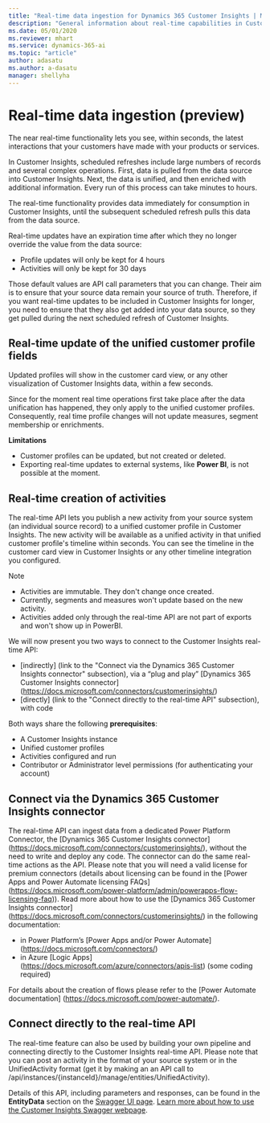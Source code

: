 ```yaml
---
title: "Real-time data ingestion for Dynamics 365 Customer Insights | Microsoft Docs"
description: "General information about real-time capabilities in Customer Insights"
ms.date: 05/01/2020
ms.reviewer: mhart
ms.service: dynamics-365-ai
ms.topic: "article"
author: adasatu
ms.author: a-dasatu
manager: shellyha
---
```


# Real-time data ingestion (preview)

The near real-time functionality lets you see, within seconds, the latest interactions that your customers have made with your products or services.

In Customer Insights, scheduled refreshes include large numbers of records and several complex operations. First, data is pulled from the data source into Customer Insights. Next, the data is unified, and then enriched with additional information. Every run of this process can take minutes to hours.

The real-time functionality provides data immediately for consumption in Customer Insights, until the subsequent scheduled refresh pulls this data from the data source.

Real-time updates have an expiration time after which they no longer override the value from the data source:
- Profile updates will only be kept for 4 hours
- Activities will only be kept for 30 days

Those default values are API call parameters that you can change. Their aim is to ensure that your source data remain your source of truth. Therefore, if you want real-time updates to be included in Customer Insights for longer, you need to ensure that they also get added into your data source, so they get pulled during the next scheduled refresh of Customer Insights.

## Real-time update of the unified customer profile fields

Updated profiles will show in the customer card view, or any other visualization of Customer Insights data, within a few seconds.

Since for the moment real time operations first take place after the data unification has happened, they only apply to the unified customer profiles. Consequently, real time profile changes will not update measures, segment membership or enrichments.

**Limitations**
-	Customer profiles can be updated, but not created or deleted.
-	Exporting real-time updates to external systems, like **Power BI**, is not possible at the moment.


## Real-time creation of activities

The real-time API lets you publish a new activity from your source system (an individual source record) to a unified customer profile in Customer Insights. The new activity will be available as a unified activity in that unified customer profile's timeline within seconds. You can see the timeline in the customer card view in Customer Insights or any other timeline integration you configured.

> [!NOTE]
>
> - Activities are immutable. They don't change once created.
> - Currently, segments and measures won't update based on the new activity.
> - Activities added only through the real-time API are not part of exports and won't show up in PowerBI.

We will now present you two ways to connect to the Customer Insights real-time API:
- [indirectly] (link to the "Connect via the Dynamics 365 Customer Insights connector" subsection), via a “plug and play” [Dynamics 365 Customer Insights connector] (https://docs.microsoft.com/connectors/customerinsights/)
- [directly] (link to the "Connect directly to the real-time API" subsection), with code

Both ways share the following **prerequisites**:
- A Customer Insights instance
- Unified customer profiles
- Activities configured and run
- Contributor or Administrator level permissions (for authenticating your account)


## Connect via the Dynamics 365 Customer Insights connector

The real-time API can ingest data from a dedicated Power Platform Connector, the  [Dynamics 365 Customer Insights connector] (https://docs.microsoft.com/connectors/customerinsights/), without the need to write and deploy any code.
The connector can do the same real-time actions as the API. Please note that you will need a valid license for premium connectors (details about licensing can be found in the [Power Apps and Power Automate licensing FAQs] (https://docs.microsoft.com/power-platform/admin/powerapps-flow-licensing-faq)).
Read more about how to use the  [Dynamics 365 Customer Insights connector] (https://docs.microsoft.com/connectors/customerinsights/) in the following documentation:
-	in Power Platform’s [Power Apps and/or Power Automate] (https://docs.microsoft.com/connectors/)
-	in Azure [Logic Apps] (https://docs.microsoft.com/azure/connectors/apis-list) (some coding required)

For details about the creation of flows please refer to the [Power Automate documentation] (https://docs.microsoft.com/power-automate/).



## Connect directly to the real-time API

The real-time feature can also be used by building your own pipeline and connecting directly to the Customer Insights real-time API.
Please note that you can post an activity in the format of your source system or in the UnifiedActivity format (get it by making an an API call to /api/instances/{instanceId}/manage/entities/UnifiedActivity).

Details of this API, including parameters and responses, can be found in the **EntityData** section on the [Swagger UI page](https://global.api.ci.ai.dynamics.com/swagger/index.html). [Learn more about how to use the Customer Insights Swagger webpage](pm-apis.md#how-to-use-the-customer-insights-swagger-webpage).
